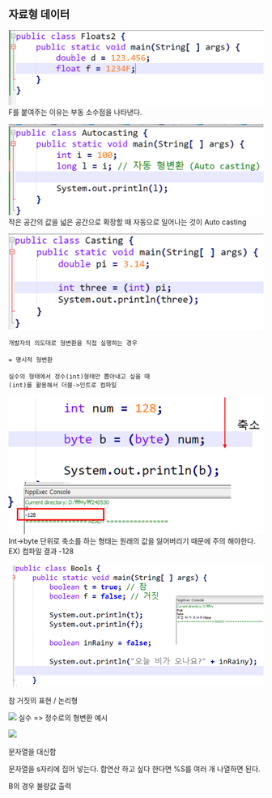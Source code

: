 ## 자료형 데이터

![](Pasted%20image%2020240530192120.png)
F를 붙여주는 이유는 부동 소수점을 나타낸다.

![](Pasted%20image%2020240530192236.png)
작은 공간의 값을 넓은 공간으로 확장할 때 자동으로 일어나는 것이 Auto casting

![](Pasted%20image%2020240530192322.png)
```
개발자의 의도대로 형변환을 직접 실행하는 경우

= 명시적 형변환

실수의 형태에서 정수(int)형태만 뽑아내고 싶을 때
(int)를 활용해서 더블->인트로 컴파일
```

![](Pasted%20image%2020240530192347.png)
Int->byte 단위로 축소를 하는 형태는 
원래의 값을 잃어버리기 때문에 주의 해야한다.  
EX) 컴파일 결과 -128

![](Pasted%20image%2020240530192609.png)

참 거짓의 표현
/ 논리형

![](Pasted%20image%2020240530192948.png)
실수 => 정수로의 형변환 예시

![](Pasted%20image%2020240530194041.png)

문자열을 대신함

문자열을 s자리에 집어 넣는다. 
합연산 하고 싶다 한다면 %S를 여러 개 나열하면 된다.

B의 경우 불량값 출력






